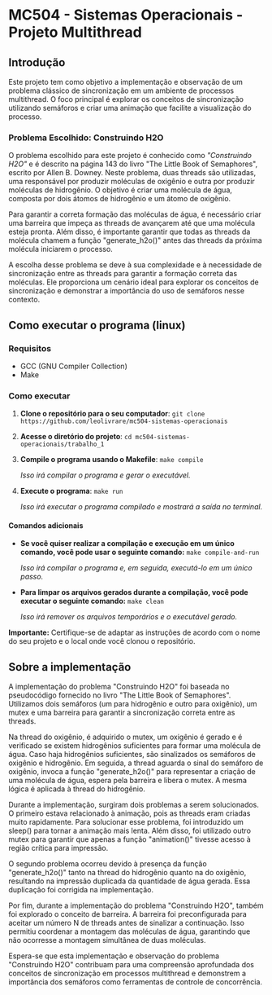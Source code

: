 # MC504 - Sistemas Operacionais - Projeto Multithread

## Introdução

Este projeto tem como objetivo a implementação e observação de um problema clássico de sincronização em um ambiente de processos multithread. O foco principal é explorar os conceitos de sincronização utilizando semáforos e criar uma animação que facilite a visualização do processo.

### Problema Escolhido: Construindo H2O
O problema escolhido para este projeto é conhecido como *"Construindo H2O"* e é descrito na página 143 do livro "The Little Book of Semaphores", escrito por Allen B. Downey. Neste problema, duas threads são utilizadas, uma responsável por produzir moléculas de oxigênio e outra por produzir moléculas de hidrogênio. O objetivo é criar uma molécula de água, composta por dois átomos de hidrogênio e um átomo de oxigênio.

Para garantir a correta formação das moléculas de água, é necessário criar uma barreira que impeça as threads de avançarem até que uma molécula esteja pronta. Além disso, é importante garantir que todas as threads da molécula chamem a função "generate_h2o()" antes das threads da próxima molécula iniciarem o processo.

A escolha desse problema se deve à sua complexidade e à necessidade de sincronização entre as threads para garantir a formação correta das moléculas. Ele proporciona um cenário ideal para explorar os conceitos de sincronização e demonstrar a importância do uso de semáforos nesse contexto.

## Como executar o programa (linux)

### Requisitos

- GCC (GNU Compiler Collection)
- Make

### Como executar

1. **Clone o repositório para o seu computador**: ```git clone https://github.com/leolivrare/mc504-sistemas-operacionais```
2. **Acesse o diretório do projeto**: ```cd mc504-sistemas-operacionais/trabalho_1```
3. **Compile o programa usando o Makefile**: ```make compile```
    
    *Isso irá compilar o programa e gerar o executável.*
4. **Execute o programa**: ```make run```
    
    *Isso irá executar o programa compilado e mostrará a saída no terminal.*

#### Comandos adicionais

- **Se você quiser realizar a compilação e execução em um único comando, você pode usar o seguinte comando:** ```make compile-and-run```
   
   *Isso irá compilar o programa e, em seguida, executá-lo em um único passo.*

- **Para limpar os arquivos gerados durante a compilação, você pode executar o seguinte comando:** ```make clean```
   
   *Isso irá remover os arquivos temporários e o executável gerado.*


**Importante:** Certifique-se de adaptar as instruções de acordo com o nome do seu projeto e o local onde você clonou o repositório.

## Sobre a implementação
A implementação do problema "Construindo H2O" foi baseada no pseudocódigo fornecido no livro "The Little Book of Semaphores". Utilizamos dois semáforos (um para hidrogênio e outro para oxigênio), um mutex e uma barreira para garantir a sincronização correta entre as threads.

Na thread do oxigênio, é adquirido o mutex, um oxigênio é gerado e é verificado se existem hidrogênios suficientes para formar uma molécula de água. Caso haja hidrogênios suficientes, são sinalizados os semáforos de oxigênio e hidrogênio. Em seguida, a thread aguarda o sinal do semáforo de oxigênio, invoca a função "generate_h2o()" para representar a criação de uma molécula de água, espera pela barreira e libera o mutex. A mesma lógica é aplicada à thread do hidrogênio.

Durante a implementação, surgiram dois problemas a serem solucionados. O primeiro estava relacionado à animação, pois as threads eram criadas muito rapidamente. Para solucionar esse problema, foi introduzido um sleep() para tornar a animação mais lenta. Além disso, foi utilizado outro mutex para garantir que apenas a função "animation()" tivesse acesso à região crítica para impressão.

O segundo problema ocorreu devido à presença da função "generate_h2o()" tanto na thread do hidrogênio quanto na do oxigênio, resultando na impressão duplicada da quantidade de água gerada. Essa duplicação foi corrigida na implementação.

Por fim, durante a implementação do problema "Construindo H2O", também foi explorado o conceito de barreira. A barreira foi preconfigurada para aceitar um número N de threads antes de sinalizar a continuação. Isso permitiu coordenar a montagem das moléculas de água, garantindo que não ocorresse a montagem simultânea de duas moléculas.

Espera-se que esta implementação e observação do problema "Construindo H2O" contribuam para uma compreensão aprofundada dos conceitos de sincronização em processos multithread e demonstrem a importância dos semáforos como ferramentas de controle de concorrência.
